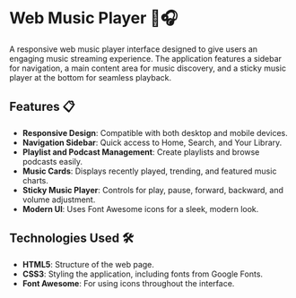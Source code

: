 # Web Music Player 🎵🎧

A responsive web music player interface designed to give users an engaging music streaming experience. The application features a sidebar for navigation, a main content area for music discovery, and a sticky music player at the bottom for seamless playback.

## Features 📋

- **Responsive Design**: Compatible with both desktop and mobile devices.
- **Navigation Sidebar**: Quick access to Home, Search, and Your Library.
- **Playlist and Podcast Management**: Create playlists and browse podcasts easily.
- **Music Cards**: Displays recently played, trending, and featured music charts.
- **Sticky Music Player**: Controls for play, pause, forward, backward, and volume adjustment.
- **Modern UI**: Uses Font Awesome icons for a sleek, modern look.

## Technologies Used 🛠️

- **HTML5**: Structure of the web page.
- **CSS3**: Styling the application, including fonts from Google Fonts.
- **Font Awesome**: For using icons throughout the interface.